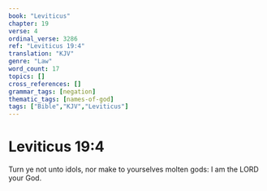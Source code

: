 ```yaml
---
book: "Leviticus"
chapter: 19
verse: 4
ordinal_verse: 3286
ref: "Leviticus 19:4"
translation: "KJV"
genre: "Law"
word_count: 17
topics: []
cross_references: []
grammar_tags: [negation]
thematic_tags: [names-of-god]
tags: ["Bible","KJV","Leviticus"]
---
```


# Leviticus 19:4

Turn ye not unto idols, nor make to yourselves molten gods: I am the LORD your God.
